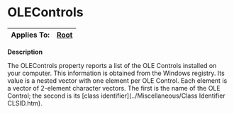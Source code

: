 




<h1 class="heading"><span class="name">OLEControls</span></h1>

| Applies To: | [Root](../a-z/root.md) |
| --- | ---  |


**Description**


The OLEControls property reports a list of the OLE Controls installed on your computer. This information is obtained from the Windows registry. Its value is a nested vector with one element per OLE Control. Each element is a vector of 2-element character vectors. The first is the name of the OLE Control; the second is its [class identifier](../Miscellaneous/Class Identifier CLSID.htm).



